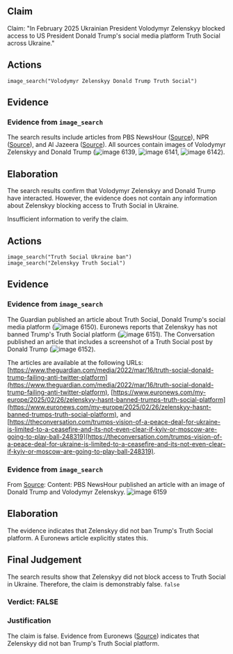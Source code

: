 ## Claim
Claim: "In February 2025 Ukrainian President Volodymyr Zelenskyy blocked access to US President Donald Trump's social media platform Truth Social across Ukraine."

## Actions
```
image_search("Volodymyr Zelenskyy Donald Trump Truth Social")
```

## Evidence
### Evidence from `image_search`
The search results include articles from PBS NewsHour ([Source](https://www.pbs.org/newshour/politics/trump-calls-ukraines-zelenskyy-a-dictator-tensions-rise-over-russia-war)), NPR ([Source](https://www.npr.org/2025/02/28/nx-s1-5313079/trump-zelenskyy-meeting)), and Al Jazeera ([Source](https://www.aljazeera.com/news/2025/2/21/us-president-trumps-claims-about-zelenskyy-and-ukraine-fact-checked)). All sources contain images of Volodymyr Zelenskyy and Donald Trump (![image 6139](media/2025-08-29_22-36-1756507000-122347.jpg), ![image 6141](media/2025-08-29_22-36-1756507002-008616.jpg), ![image 6142](media/2025-08-29_22-36-1756507003-179125.jpg)).


## Elaboration
The search results confirm that Volodymyr Zelenskyy and Donald Trump have interacted. However, the evidence does not contain any information about Zelenskyy blocking access to Truth Social in Ukraine.

Insufficient information to verify the claim.


## Actions
```
image_search("Truth Social Ukraine ban")
image_search("Zelenskyy Truth Social")
```

## Evidence
### Evidence from `image_search`
The Guardian published an article about Truth Social, Donald Trump's social media platform (![image 6150](media/2025-08-29_22-37-1756507023-884564.jpg)). Euronews reports that Zelenskyy has not banned Trump's Truth Social platform (![image 6151](media/2025-08-29_22-37-1756507024-205490.jpg)). The Conversation published an article that includes a screenshot of a Truth Social post by Donald Trump (![image 6152](media/2025-08-29_22-37-1756507024-732470.jpg)).

The articles are available at the following URLs: [https://www.theguardian.com/media/2022/mar/16/truth-social-donald-trump-failing-anti-twitter-platform](https://www.theguardian.com/media/2022/mar/16/truth-social-donald-trump-failing-anti-twitter-platform), [https://www.euronews.com/my-europe/2025/02/26/zelenskyy-hasnt-banned-trumps-truth-social-platform](https://www.euronews.com/my-europe/2025/02/26/zelenskyy-hasnt-banned-trumps-truth-social-platform), and [https://theconversation.com/trumps-vision-of-a-peace-deal-for-ukraine-is-limited-to-a-ceasefire-and-its-not-even-clear-if-kyiv-or-moscow-are-going-to-play-ball-248319](https://theconversation.com/trumps-vision-of-a-peace-deal-for-ukraine-is-limited-to-a-ceasefire-and-its-not-even-clear-if-kyiv-or-moscow-are-going-to-play-ball-248319).


### Evidence from `image_search`
From [Source](https://www.pbs.org/newshour/politics/trump-slams-zelenskyy-on-truth-social-for-saying-the-end-of-the-russia-war-is-still-very-very-far-away): 
Content: PBS NewsHour published an article with an image of Donald Trump and Volodymyr Zelenskyy. ![image 6159](media/2025-08-29_22-37-1756507039-535441.jpg)


## Elaboration
The evidence indicates that Zelenskyy did not ban Trump's Truth Social platform. A Euronews article explicitly states this.


## Final Judgement
The search results show that Zelenskyy did not block access to Truth Social in Ukraine. Therefore, the claim is demonstrably false. `false`

### Verdict: FALSE

### Justification
The claim is false. Evidence from Euronews ([Source](https://www.euronews.com/my-europe/2025/02/26/zelenskyy-hasnt-banned-trumps-truth-social-platform)) indicates that Zelenskyy did not ban Trump's Truth Social platform.
